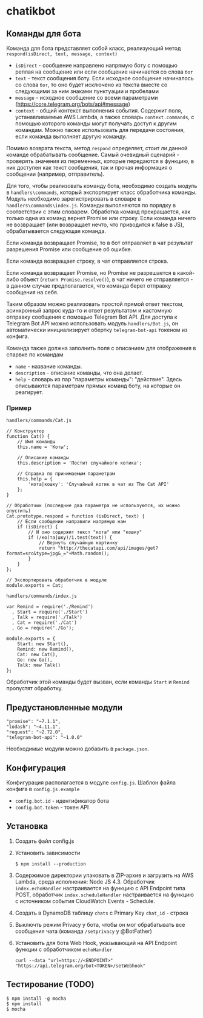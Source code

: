 # chatikbot

## Команды для бота

Команда для бота представляет собой класс, реализующий метод `respond(isDirect, text, message, context)`

- `isDirect` - сообщение направлено напрямую боту с помощью реплая на сообщение или если сообщение начинается со слова `бот`
- `text` - текст сообщения боту. Если исходное сообщение начиналось со слова `бот`, то оно будет исключено из текста вместе
со следующими за ним знаками пунктуации и пробелами
- `message` - исходное сообщение со всеми параметрами (https://core.telegram.org/bots/api#message)
- `context` - общий контекст выполнения события. Содержит поля, устанавливаемые AWS Lambda, а также словарь `context.commands`,
с помощью которого команды могут получать доступ к другим командам. Можно также использовать для передачи состояния, если
команда выполняет другую команду.

Помимо возврата текста, метод `respond` определяет, стоит ли данной команде обрабатывать сообщение. Самый очевидный сценарий -
проверять значения из переменных, которые передаются в функцию, в них доступен как текст сообщения,
так и прочая информация о сообщении (например, отправитель).

Для того, чтобы реализовать команду бота, необходимо создать модуль в `handlers\commands`, который экспортирует
класс обработчика команды. Модуль необходимо зарегистрировать в словаре в `handlers\commands\index.js`.
Команды выполняются по порядку в соответствии с этим словарем. Обработка команд прекращается, как только одна
из команд вернет Promise или строку. Если команда ничего не возвращает (или возвращает нечто, что приводится к false в JS),
обрабатывается следующая команда.

Если команда возвращает Promise, то в бот отправляет в чат результат разрешения Promise или сообщение об ошибке.

Если команда возвращает строку, в чат отправляется строка.

Если команда возвращает Promise, но Promise не разрешается в какой-либо объект (`return Promise.resolve()`), в чат ничего
не отправляется - в данном случае предполагается, что команда берет отправку сообщения на себя.

Таким образом можно реализовать простой прямой ответ текстом, асинхронный запрос куда-то и ответ результатом и кастомную
отправку сообщения с помощью Telegram Bot API. Для доступа к Telegram Bot API можно использовать модуль `handlers/Bot.js`,
он автоматически инициализирует обертку `telegram-bot-api` токеном из конфига.

Команда также должна заполнить поля с описанием для отображения в спарвке по командам

- `name` - название команды.
- `description` - описание команды, что она делает.
- `help` - словарь из пар "параметры команды": "действие". Здесь описываются параметрам прямых команд боту, на которые он реагирует.

### Пример

`handlers/commands/Cat.js`

    // Конструктор
    function Cat() {
        // Имя команды
        this.name = 'Коты';
        
        // Описание команды 
        this.description = 'Постит случайного котика';
        
        // Справка по принимаемым параметрам
        this.help = { 
            'кота|кошку': 'Случайный котик в чат из The Cat API' 
        };
    }

    // Обработчик (последние два параметра не используются, их можно опустить)
    Cat.prototype.respond = function (isDirect, text) {
        // Если сообщение направили напрямую нам
        if (isDirect) {
            // И оно содержит текст "кота" или "кошку"
            if (/ко(та|шку)/i.test(text)) {
                // Вернуть случайную картинку
                return "http://thecatapi.com/api/images/get?format=src&type=jpg&_="+Math.random();
            }
        }
    };

    // Экспортировать обработчик в модуле
    module.exports = Cat;
    
`handlers/commands/index.js`

    var Remind = require('./Remind')
      , Start = require('./Start')
      , Talk = require('./Talk') 
      , Cat = require('./Cat')
      , Go = require('./Go');

    module.exports = {
        Start: new Start(),
        Remind: new Remind(),
        Cat: new Cat(),
        Go: new Go(),
        Talk: new Talk()
    };
    
 Обработчик этой команды будет вызван, если команды `Start` и `Remind` пропустят обработку.

## Предустановленные модули

    "promise": "~7.1.1",
    "lodash": "~4.11.1",
    "request": "~2.72.0",
    "telegram-bot-api": "~1.0.0"

Необходимые модули можно добавить в `package.json`.

## Конфигурация

Конфигурация располагается в модуле `config.js`. Шаблон файла конфига в `config.js.example`

- `config.bot.id` - идентификатор бота
- `config.bot.token` - токен API

## Установка

1. Создать файл config.js

2. Установить зависимости

    `$ npm install --production`
    
3. Содержимое директории упаковать в ZIP-архив и загрузить на AWS Lambda, среда исполнения: Node JS 4.3.
   Обработчик `index.echoHandler` настраивается на функцию с API Endpoint типа POST, обработчик `index.scheduleHandler`
   настраивается на функцию с источником события CloudWatch Events - Schedule.
4. Создать в DynamoDB таблицу `chats` с Primary Key `chat_id` - строка
5. Выключть режим Privacy у бота, чтобы он мог обрабатывать все сообщения чата (команда `/setprivacy` у @BotFather)
5. Установить для бота Web Hook, указывающий на API Endpoint функции с обработчиком `echoHandler`

    `curl --data "url=https://<ENDPOINT>" "https://api.telegram.org/bot<TOKEN>/setWebhook"`

## Тестирование (TODO)

    $ npm install -g mocha
    $ npm install 
    $ mocha
